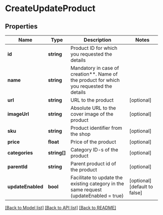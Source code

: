 # CreateUpdateProduct

## Properties
Name | Type | Description | Notes
------------ | ------------- | ------------- | -------------
**id** | **string** | Product ID for which you requested the details | 
**name** | **string** | Mandatory in case of creation**. Name of the product for which you requested the details | 
**url** | **string** | URL to the product | [optional] 
**imageUrl** | **string** | Absolute URL to the cover image of the product | [optional] 
**sku** | **string** | Product identifier from the shop | [optional] 
**price** | **float** | Price of the product | [optional] 
**categories** | **string[]** | Category ID-s of the product | [optional] 
**parentId** | **string** | Parent product id of the product | [optional] 
**updateEnabled** | **bool** | Facilitate to update the existing category in the same request (updateEnabled &#x3D; true) | [optional] [default to false]

[[Back to Model list]](../../README.md#documentation-for-models) [[Back to API list]](../../README.md#documentation-for-api-endpoints) [[Back to README]](../../README.md)


